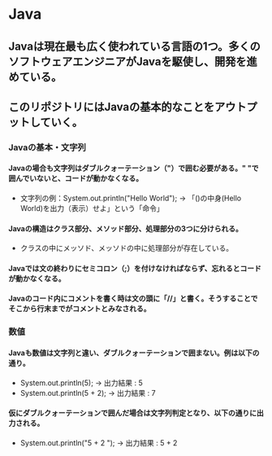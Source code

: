 # Java
## Javaは現在最も広く使われている言語の1つ。多くのソフトウェアエンジニアがJavaを駆使し、開発を進めている。  
## このリポジトリにはJavaの基本的なことをアウトプットしていく。
### Javaの基本・文字列
#### Javaの場合も文字列はダブルクォーテーション（"）で囲む必要がある。" "で囲んでいないと、コードが動かなくなる。
* 文字列の例：System.out.println("Hello World"); → 「()の中身(Hello World)を出力（表示）せよ」という「命令」
#### Javaの構造はクラス部分、メソッド部分、処理部分の3つに分けられる。
* クラスの中にメッソド、メッソドの中に処理部分が存在している。
#### Javaでは文の終わりにセミコロン（;）を付けなければならず、忘れるとコードが動かなくなる。
#### Javaのコード内にコメントを書く時は文の頭に「//」と書く。そうすることでそこから行末までがコメントとみなされる。
### 数値
#### Javaも数値は文字列と違い、ダブルクォーテーションで囲まない。例は以下の通り。
* System.out.println(5); → 出力結果 : 5
* System.out.println(5 + 2); → 出力結果 : 7
#### 仮にダブルクォーテーションで囲んだ場合は文字列判定となり、以下の通りに出力される。
* System.out.println("5 + 2 "); → 出力結果 : 5 + 2
